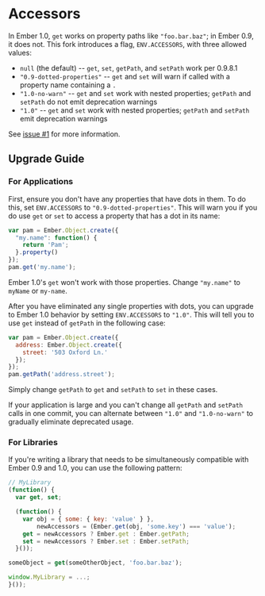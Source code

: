 # Accessors

In Ember 1.0, `get` works on property paths like `"foo.bar.baz"`; in Ember 0.9,
it does not. This fork introduces a flag, `ENV.ACCESSORS`, with three
allowed values:

 * `null` (the default) -- `get`, `set`, `getPath`, and `setPath` work per 0.9.8.1
 * `"0.9-dotted-properties"` -- `get` and `set` will warn if called with a property name
   containing a `.`
 * `"1.0-no-warn"` -- `get` and `set` work with nested properties; `getPath`
   and `setPath` do not emit deprecation warnings
 * `"1.0"` -- `get` and `set` work with nested properties; `getPath` and `setPath`
   emit deprecation warnings

See [issue #1](https://github.com/zendesk/ember.js/issues/1) for more
information.

## Upgrade Guide

### For Applications

First, ensure you don't have any properties that have dots in them. To do this,
set `ENV.ACCESSORS` to `"0.9-dotted-properties"`. This will warn you if you do
use `get` or `set` to access a property that has a dot in its name:

```javascript
var pam = Ember.Object.create({
  "my.name": function() {
    return 'Pam';
  }.property()
});
pam.get('my.name');
```

Ember 1.0's `get` won't work with those properties. Change `"my.name"` to
`myName` or `my-name`.

After you have eliminated any single properties with dots, you can upgrade to
Ember 1.0 behavior by setting `ENV.ACCESSORS` to `"1.0"`. This will tell you
to use `get` instead of `getPath` in the following case:

```javascript
var pam = Ember.Object.create({
  address: Ember.Object.create({
    street: '503 Oxford Ln.'
  });
});
pam.getPath('address.street');
```

Simply change `getPath` to `get` and `setPath` to `set` in these cases.

If your application is large and you can't change all `getPath` and `setPath`
calls in one commit, you can alternate between `"1.0"` and `"1.0-no-warn"`
to gradually eliminate deprecated usage.

### For Libraries

If you're writing a library that needs to be simultaneously compatible with Ember 0.9 and 1.0, you can use the following pattern:

```js
// MyLibrary
(function() {
  var get, set;

  (function() {
    var obj = { some: { key: 'value' } },
        newAccessors = (Ember.get(obj, 'some.key') === 'value');
    get = newAccessors ? Ember.get : Ember.getPath;
    set = newAccessors ? Ember.set : Ember.setPath;
  }());

someObject = get(someOtherObject, 'foo.bar.baz');

window.MyLibrary = ...;
}());
```

